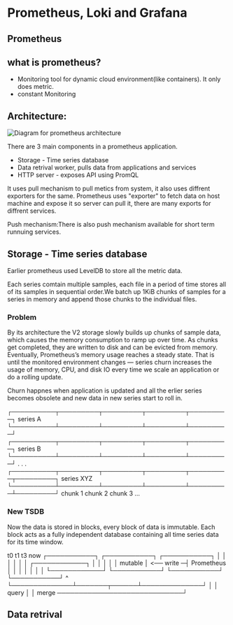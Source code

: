 # Prometheus, Loki and Grafana

## Prometheus

## what is prometheus?
- Monitoring tool for dynamic cloud environment(like containers). It only does metric.
- constant Monitoring

## Architecture:
![Diagram for prometheus architecture ](https://prometheus.io/assets/architecture.png)


There are 3 main components in a prometheus application.
- Storage - Time series database
- Data retrival worker, pulls data from applications and services
- HTTP server - exposes API using PromQL



It uses pull mechanism to pull metics from system, it also uses diffrent exporters for the same.
Prometheus uses "exporter" to fetch data on host machine and expose it so server can pull it, there are many exports for diffrent services.

Push mechanism:There is also push mechanism available for short term runnuing services.


## Storage - Time series database


Earlier prometheus used LevelDB to store all the metric data. 

Each series comtain multiple samples, each file in a period of time stores all of its samples in sequential order.We batch up 1KiB chunks of samples for a series in memory and append those chunks to the individual files.

### Problem

By its architecture the V2 storage slowly builds up chunks of sample data, which causes the memory consumption to ramp up over time. As chunks get completed, they are written to disk and can be evicted from memory. Eventually, Prometheus’s memory usage reaches a steady state. That is until the monitored environment changes — series churn increases the usage of memory, CPU, and disk IO every time we scale an application or do a rolling update.

Churn happnes when application is updated and all the erlier series becomes obsolete and new data in new series start to roll in.

   ┌──────────┬─────────┬─────────┬─────────┬─────────┐           series A
   └──────────┴─────────┴─────────┴─────────┴─────────┘
          ┌──────────┬─────────┬─────────┬─────────┬─────────┐    series B
          └──────────┴─────────┴─────────┴─────────┴─────────┘ 
                              . . .
 ┌──────────┬─────────┬─────────┬─────────┬─────────┬─────────┐   series XYZ
 └──────────┴─────────┴─────────┴─────────┴─────────┴─────────┘ 
   chunk 1    chunk 2   chunk 3     ...

### New TSDB

Now the data is stored in blocks, every block of data is immutable. Each block acts as a fully independent database containing all time series data for its time window.  


t0            t1               t3             now
 ┌───────────┐  ┌───────────┐  ┌───────────┐
 │           │  │           │  │           │            ┌────────────┐
 │           │  │           │  │  mutable  │ <── write ─┤ Prometheus │
 │           │  │           │  │           │            └────────────┘
 └───────────┘  └───────────┘  └───────────┘                   ^
       └──────────────┴───────┬──────┴──────────────┘          │
                              │                               query
                              │                                │
                            merge ─────────────────────────────┘



## Data retrival





